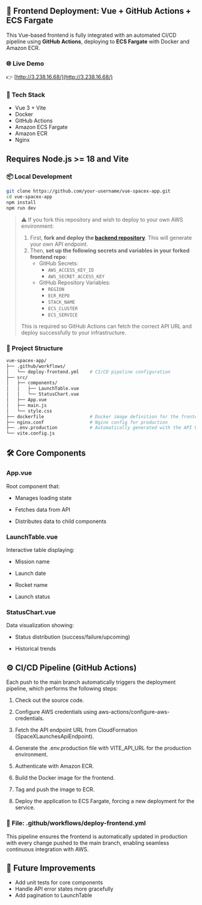 ## 🚀 Frontend Deployment: Vue + GitHub Actions + ECS Fargate

This Vue-based frontend is fully integrated with an automated CI/CD pipeline using **GitHub Actions**, deploying to **ECS Fargate** with Docker and Amazon ECR.


### 🌐 Live Demo
👉 [http://3.238.16.68/](http://3.238.16.68/)


### 🧰 Tech Stack
- Vue 3 + Vite
- Docker
- GitHub Actions
- Amazon ECS Fargate
- Amazon ECR
- Nginx


## **Requires Node.js >= 18 and Vite**
### 📦 Local Development
```bash
git clone https://github.com/your-username/vue-spacex-app.git
cd vue-spacex-app
npm install
npm run dev
```
> ⚠️ If you fork this repository and wish to deploy to your own AWS environment:
> 
> 1. First, **fork and deploy the [backend repository](https://github.com/FelipeG2000/spacexback)**. This will generate your own API endpoint.
> 2. Then, **set up the following secrets and variables in your forked frontend repo**:
>    - GitHub Secrets:
>      - `AWS_ACCESS_KEY_ID`
>      - `AWS_SECRET_ACCESS_KEY`
>    - GitHub Repository Variables:
>      - `REGION`
>      - `ECR_REPO`
>      - `STACK_NAME`
>      - `ECS_CLUSTER`
>      - `ECS_SERVICE`
> 
> This is required so GitHub Actions can fetch the correct API URL and deploy successfully to your infrastructure.



### 📁 Project Structure

```bash
vue-spacex-app/
├── .github/workflows/
│   └── deploy-frontend.yml    # CI/CD pipeline configuration
├── src/
│   ├── components/
│   │   ├── LaunchTable.vue
│   │   └── StatusChart.vue
│   ├── App.vue
│   ├── main.js
│   └── style.css
├── dockerfile                 # Docker image definition for the frontend
├── nginx.conf                 # Nginx config for production
├── .env.production            # Automatically generated with the API URL
└── vite.config.js
```

## 🛠 Core Components
### App.vue
Root component that:

* Manages loading state

* Fetches data from API

* Distributes data to child components

### LaunchTable.vue
Interactive table displaying:

* Mission name

* Launch date

* Rocket name

* Launch status

### StatusChart.vue
Data visualization showing:

* Status distribution (success/failure/upcoming)

* Historical trends


## ⚙️ CI/CD Pipeline (GitHub Actions)
Each push to the main branch automatically triggers the deployment pipeline, which performs the following steps:

1. Check out the source code.

2. Configure AWS credentials using aws-actions/configure-aws-credentials.

3. Fetch the API endpoint URL from CloudFormation (SpaceXLaunchesApiEndpoint).

4. Generate the .env.production file with VITE_API_URL for the production environment.

5. Authenticate with Amazon ECR.

6. Build the Docker image for the frontend.

7. Tag and push the image to ECR.

8. Deploy the application to ECS Fargate, forcing a new deployment for the service.

### 📄 File: .github/workflows/deploy-frontend.yml

This pipeline ensures the frontend is automatically updated in production with every change pushed to the main branch, enabling seamless continuous integration with AWS.

## 🧼 Future Improvements
- Add unit tests for core components
- Handle API error states more gracefully
- Add pagination to LaunchTable
